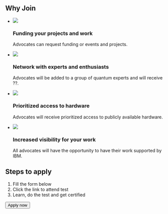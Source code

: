 <section class="join">

## Why Join

* ![](/images/icons/funding.svg)
  ### Funding your projects and work
  Advocates can request funding or events and projects.

* ![](/images/icons/network.svg)
  ### Network with experts and enthusiasts
  Advocates will be added to a group of quantum experts and will receive ??.

* ![](/images/icons/access.svg)
  ### Prioritized access to hardware
  Advocates will receive prioritized access to publicly available hardware.

* ![](/images/icons/visibility.svg)
  ### Increased visibility for your work
  All advocates will have the opportunity to have their work supported by IBM.
</section>

<section class="apply">

## Steps to apply

1. Fill the form below
2. Click the link to attend test
3. Learn, do the test and get certified

<Button href="#">Apply now</Button>

</section>